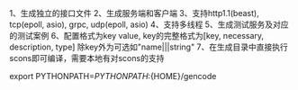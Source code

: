 1、生成独立的接口文件
2、生成服务端和客户端
3、支持http1.1(beast), tcp(epoll, asio), grpc, udp(epoll, asio)
4、支持多线程
5、生成测试服务及对应的测试案例
6、配置格式为key value, key的完整格式为[key, necessary, description, type] 除key外为可选如"name|||string"
7、在生成目录中直接执行scons即可编译，需要本地有对scons的支持

export PYTHONPATH=$PYTHONPATH:${HOME}/gencode
